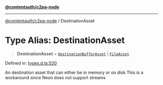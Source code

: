 [**@contentauth/c2pa-node**](../README.md)

***

[@contentauth/c2pa-node](../README.md) / DestinationAsset

# Type Alias: DestinationAsset

> **DestinationAsset** = [`DestinationBufferAsset`](../interfaces/DestinationBufferAsset.md) \| [`FileAsset`](../interfaces/FileAsset.md)

Defined in: [types.d.ts:520](https://github.com/contentauth/c2pa-node-v2/blob/1df68df861d38a8c4eb7c634a613532727ec72d3/js-src/types.d.ts#L520)

An destination asset that can either be in memory or on disk
This is a workaround since Neon does not support streams
